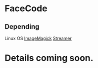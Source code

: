FaceCode
============

Depending
------------
  Linux OS
  [ImageMagick](http://www.imagemagick.org/script/binary-releases.php)
  [Streamer](http://linux.die.net/man/1/streamer)

Details coming soon.
============
